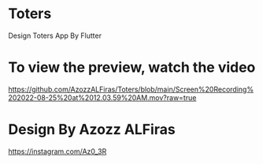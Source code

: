 # Toters
Design Toters App By Flutter




# To view the preview, watch the video

https://github.com/AzozzALFiras/Toters/blob/main/Screen%20Recording%202022-08-25%20at%2012.03.59%20AM.mov?raw=true


# Design By Azozz ALFiras
https://instagram.com/Az0_3R
